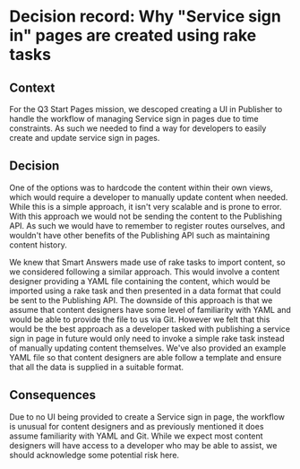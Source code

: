 # Decision record: Why "Service sign in" pages are created using rake tasks

## Context
For the Q3 Start Pages mission, we descoped creating a UI in Publisher to handle
the workflow of managing Service sign in pages due to time constraints. As such
we needed to find a way for developers to easily create and update service sign
in pages.

## Decision
One of the options was to hardcode the content within their own views, which
would require a developer to manually update content when needed. While this is
a simple approach, it isn't very scalable and is prone to error. With this
approach we would not be sending the content to the Publishing API. As such we
would have to remember to register routes ourselves, and wouldn't have other
benefits of the Publishing API such as maintaining content history.

We knew that Smart Answers made use of rake tasks to import content, so we
considered following a similar approach. This would involve a content designer
providing a YAML file containing the content, which would be imported using a
rake task and then presented in a data format that could be sent to the
Publishing API. The downside of this approach is that we assume that content
designers have some level of familiarity with YAML and would be able to provide
the file to us via Git. However we felt that this would be the best approach as
a developer tasked with publishing a service sign in page in future would only
need to invoke a simple rake task instead of manually updating content
themselves. We've also provided an example YAML file so that content designers
are able follow a template and ensure that all the data is supplied in a
suitable format.

## Consequences
Due to no UI being provided to create a Service sign in page, the workflow is
unusual for content designers and as previously mentioned it does assume
familiarity with YAML and Git. While we expect most content designers will have
access to a developer who may be able to assist, we should acknowledge some
potential risk here.
